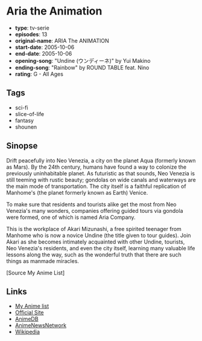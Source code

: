 # Aria the Animation

-   **type**: tv-serie
-   **episodes**: 13
-   **original-name**: ARIA The ANIMATION
-   **start-date**: 2005-10-06
-   **end-date**: 2005-10-06
-   **opening-song**: "Undine (ウンディーネ)" by Yui Makino
-   **ending-song**: "Rainbow" by ROUND TABLE feat. Nino
-   **rating**: G - All Ages

## Tags

-   sci-fi
-   slice-of-life
-   fantasy
-   shounen

## Sinopse

Drift peacefully into Neo Venezia, a city on the planet Aqua (formerly known as Mars). By the 24th century, humans have found a way to colonize the previously uninhabitable planet. As futuristic as that sounds, Neo Venezia is still teeming with rustic beauty; gondolas on wide canals and waterways are the main mode of transportation. The city itself is a faithful replication of Manhome's (the planet formerly known as Earth) Venice.

To make sure that residents and tourists alike get the most from Neo Venezia's many wonders, companies offering guided tours via gondola were formed, one of which is named Aria Company.

This is the workplace of Akari Mizunashi, a free spirited teenager from Manhome who is now a novice Undine (the title given to tour guides). Join Akari as she becomes intimately acquainted with other Undine, tourists, Neo Venezia's residents, and even the city itself, learning many valuable life lessons along the way, such as the wonderful truth that there are such things as manmade miracles.

[Source My Anime List]

## Links

-   [My Anime list](https://myanimelist.net/anime/477/Aria_the_Animation)
-   [Official Site](http://www.ariacompany.net/1st/)
-   [AnimeDB](http://anidb.info/perl-bin/animedb.pl?show=anime&aid=2659)
-   [AnimeNewsNetwork](http://www.animenewsnetwork.com/encyclopedia/anime.php?id=5504)
-   [Wikipedia](http://en.wikipedia.org/wiki/ARIA_%28manga%29)
